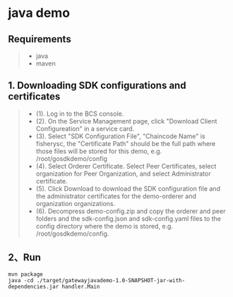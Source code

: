 # java demo


## Requirements 
> * java
> * maven

## 1. Downloading SDK configurations and certificates
> * (1). Log in to the BCS console.
> * (2). On the Service Management page, click "Download Client Configureation" in a service card.
> * (3). Select "SDK Configuration File", "Chaincode Name" is fisherysc, the "Certificate Path" should be the full path where those files will be stored for this demo, e.g. /root/gosdkdemo/config
> * (4). Select Orderer Certificate. Select Peer Certificates, select organization for Peer Organization, and select Administrator certificate.
> * (5). Click Download to download the SDK configuration file and the administrator certificates for the demo-orderer and organization organizations.
> * (6). Decompress demo-config.zip and copy the orderer and peer folders and the sdk-config.json and sdk-config.yaml files to the config directory where the demo is stored, e.g. /root/gosdkdemo/config. 


## 2、Run
```
mvn package
java -cd ./target/gatewayjavademo-1.0-SNAPSHOT-jar-with-dependencies.jar handler.Main
```
